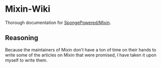 # Mixin-Wiki

Thorough documentation for [SpongePowered/Mixin](https://github.com/SpongePowered/Mixin).

## Reasoning

Because the maintainers of Mixin don't have a ton of time on their hands to write some of the articles on Mixin that were promised, I have taken it upon myself to write them.
